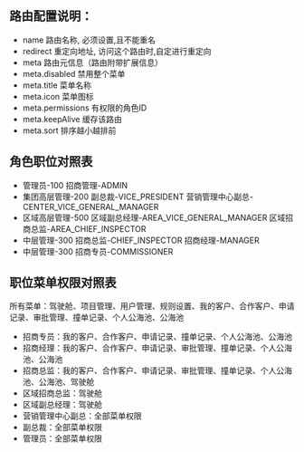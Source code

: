 ## 路由配置说明：

- name 路由名称, 必须设置,且不能重名
- redirect 重定向地址, 访问这个路由时,自定进行重定向
- meta 路由元信息（路由附带扩展信息）
- meta.disabled 禁用整个菜单
- meta.title 菜单名称
- meta.icon 菜单图标
- meta.permissions 有权限的角色ID
- meta.keepAlive 缓存该路由
- meta.sort 排序越小越排前


## 角色职位对照表

- 管理员-100
    招商管理-ADMIN
- 集团高层管理-200
    副总裁-VICE_PRESIDENT
    营销管理中心副总-CENTER_VICE_GENERAL_MANAGER
- 区域高层管理-500
    区域副总经理-AREA_VICE_GENERAL_MANAGER
    区域招商总监-AREA_CHIEF_INSPECTOR
- 中层管理-300
    招商总监-CHIEF_INSPECTOR
    招商经理-MANAGER
- 中层管理-300
    招商专员-COMMISSIONER


## 职位菜单权限对照表

所有菜单：驾驶舱、项目管理、用户管理、规则设置、我的客户、合作客户、申请记录、审批管理、撞单记录、个人公海池、公海池

- 招商专员：我的客户、合作客户、申请记录、撞单记录、个人公海池、公海池
- 招商经理：我的客户、合作客户、申请记录、审批管理、撞单记录、个人公海池、公海池
- 招商总监：我的客户、合作客户、申请记录、审批管理、撞单记录、个人公海池、公海池、驾驶舱
- 区域招商总监：驾驶舱
- 区域副总经理：驾驶舱
- 营销管理中心副总：全部菜单权限
- 副总裁：全部菜单权限
- 管理员：全部菜单权限
